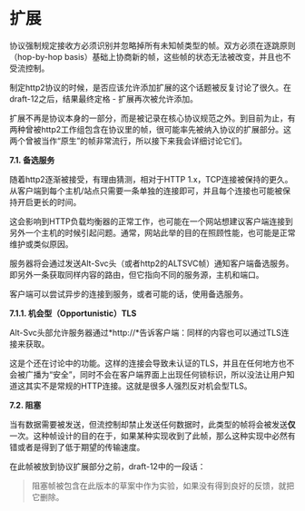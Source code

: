 # 扩展

协议强制规定接收方必须识别并忽略掉所有未知帧类型的帧。双方必须在逐跳原则（hop-by-hop basis）基础上协商新的帧，这些帧的状态无法被改变，并且也不受流控制。

制定http2协议的时候，是否应该允许添加扩展的这个话题被反复讨论了很久。在draft-12之后，结果最终定格 - 扩展再次被允许添加。

扩展不再是协议本身的一部分，而是被记录在核心协议规范之外。到目前为止，有两种曾被http2工作组包含在协议里的帧，很可能率先被纳入协议的扩展部分。<!-- 这句话我觉得我本来翻译是错的，应该是现在这个意思才对-->这两个曾被当作“原生”的帧非常流行，所以接下来我会详细讨论它们。

**7.1. 备选服务**

随着http2逐渐被接受，有理由猜测，相对于HTTP 1.x，TCP连接被保持的更久。从客户端到每个主机/站点只需要一条单独的连接即可，并且每个连接也可能被保持开启更长的时间。

这会影响到HTTP负载均衡器的正常工作，也可能在一个网站想建议客户端连接到另外一个主机的时候引起问题。通常，网站此举的目的在照顾性能，也可能是正常维护或类似原因。<!-- 这一句话我理解到意思了，但是很难翻译出来。意思是负载均衡是在照顾性能，而网站想建议客户端连接到另外一个主机，很可能是在维护。-->

服务器将会通过发送Alt-Svc头（或者http2的ALTSVC帧）通知客户端备选服务。即另外一条获取同样内容的路由，但它指向不同的服务源，主机和端口。

客户端可以尝试异步的连接到服务，或者可能的话，使用备选服务。<!-- 这一句话要多考虑考虑，我也没有太理解到意思-->

**7.1.1. 机会型（Opportunistic）TLS**

Alt-Svc头部允许服务器通过*http://*告诉客户端：同样的内容也可以通过TLS连接来获取。

这是个还在讨论中的功能。这样的连接会导致未认证的TLS，并且在任何地方也不会被广播为“安全”，同时不会在客户端界面上出现任何锁标识，所以没法让用户知道这其实不是常规的HTTP连接。这就是很多人强烈反对机会型TLS。

**7.2. 阻塞**

当有数据需要被发送，但流控制却禁止发送任何数据时，此类型的帧将会被发送**仅**一次。这种帧设计的目的在于，如果某种实现收到了此帧，那么这种实现中必然有错或者是得到了低于期望的传输速度。

在此帧被放到协议扩展部分之前，draft-12中的一段话：

> 阻塞帧被包含在此版本的草案中作为实验，如果没有得到良好的反馈，就把它删除。
